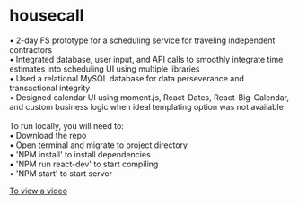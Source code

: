 # housecall
• 2-day FS prototype for a scheduling service for traveling independent contractors <br />
• Integrated database, user input, and API calls to smoothly integrate time estimates into scheduling UI using multiple libraries <br />
• Used a relational MySQL database for data perseverance and transactional integrity <br />
• Designed calendar UI using moment.js, React-Dates, React-Big-Calendar, and custom business logic when ideal templating option was not available
<br />
<br />
To run locally, you will need to:  <br />
• Download the repo <br />
• Open terminal and migrate to project directory <br />
• 'NPM install' to install dependencies <br />
• 'NPM run react-dev' to start compiling <br />
• 'NPM start' to start server <br />

<a href="https://www.youtube.com/watch?time_continue=1&v=4y3p4CpJeaM">To view a video</a>
